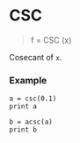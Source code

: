 # CSC

> f = CSC (x)

Cosecant of `x`.

### Example

```
a = csc(0.1)
print a

b = acsc(a)
print b
```
